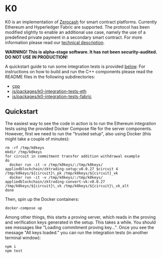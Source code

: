 # K0
K0 is an implementation of [Zerocash](http://zerocash-project.org/) for smart contract platforms. Currently Ethereum and Hyperledger Fabric are supported. The protocol has been modified slightly to enable an additional use case, namely the use of a predefined private payment in a secondary smart contract. For more information please read our [technical description](https://appliedblockchain.com/k0.pdf).

__WARNING! This is alpha-stage software. It has not been security-audited. DO NOT USE IN PRODUCTION!__

A quickstart guide to run some integration tests is provided [below](#quickstart). For instructions on how to build and run the C++ components please read the README files in the following subdirectories:
- [cpp](cpp)
- [js/packages/k0-integration-tests-eth](js/packages/k0-integration-tests-eth)
- [js/packages/k0-integration-tests-fabric](js/packages/k0-integration-tests-fabric)

## Quickstart

The easiest way to see the code in action is to run the Ethereum integration tests using the provided Docker Compose file for the server components. However, first we need to run the "trusted setup", also using Docker (this might take a couple of minutes):

```
rm -rf /tmp/k0keys
mkdir /tmp/k0keys
for circuit in commitment transfer addition withdrawal example
do
  docker run -it -v /tmp/k0keys/:/tmp/k0keys/ appliedblockchain/zktrading-setup:v0.0.27 $circuit 4 /tmp/k0keys/${circuit}\_pk /tmp/k0keys/${circuit}_vk
  docker run -it -v /tmp/k0keys/:/tmp/k0keys/ appliedblockchain/zktrading-convert-vk:v0.0.27 /tmp/k0keys/${circuit}\_vk /tmp/k0keys/${circuit}\_vk_alt
done
```

Then, spin up the Docker containers:

```
docker-compose up
```

Among other things, this starts a proving server, which reads in the proving and verification keys generated in the setup. This takes a while. You should see messages like "Loading commitment proving key...". Once you see the message "All keys loaded." you can run the integration tests (in another terminal window):

```
npm i
npm test
```
